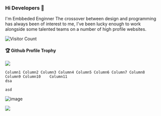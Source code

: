 ### Hi Developers 👋
I'm
Embbeded Enginner
The crossover between design and programming has always been of interest to me, I've been lucky enough to work alongside some talented teams on a number of high profile websites.

![Visitor Count](https://profile-counter.glitch.me/kunal1454/count.svg)

<div>
  <h4>🏆 Github Profile Trophy</h4>
  <a href="https://github.com/ryo-ma/github-profile-trophy">
    <img src="https://github-profile-trophy.vercel.app/?username=kunal1454&column=7"/>
  </a>
</div>
											
	Column1	Column2	Column3	Column4	Column5	Column6	Column7	Column8	Column9	Column10	Column11
	dsa										
											
	asd										
											
											
											
											
											
											
											
											
![image](https://github.com/user-attachments/assets/3087fbec-5d24-457f-97e8-12487937bc70)

![](https://activity-graph.herokuapp.com/graph?username=kunal1454&theme=react-dark&area=true)
<!--
**kunal1454/kunal1454** is a ✨ _special_ ✨ repository because its `README.md` (this file) appears on your GitHub profile.

Here are some ideas to get you started:

- 🔭 I’m currently working on ...
- 🌱 I’m currently learning ...
- 👯 I’m looking to collaborate on ...
- 🤔 I’m looking for help with ...
- 💬 Ask me about ...
- 📫 How to reach me: ...
- 😄 Pronouns: ...
- ⚡ Fun fact: .....

-->
